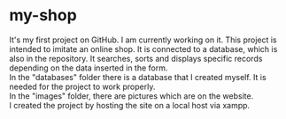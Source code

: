 # my-shop
It's my first project on GitHub. I am currently working on it.
This project is intended to imitate an online shop. It is connected to a database, which is also in the repository. It searches, sorts and displays specific records depending on the data inserted in the form. <br>
In the "databases" folder there is a database that I created myself. It is needed for the project to work properly. <br>
In the "images" folder, there are pictures which are on the website. <br>
I created the project by hosting the site on a local host via xampp. <br>
